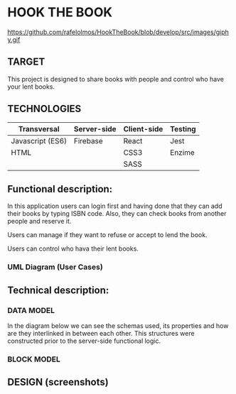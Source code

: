 # **HOOK THE BOOK**

https://github.com/rafelolmos/HookTheBook/blob/develop/src/images/giphy.gif



## TARGET

This project is designed to share books with people and control who have your lent books.

## TECHNOLOGIES

| Transversal      | Server-side | Client-side | Testing |
| ---------------- | ----------- | ----------- | ------- |
| Javascript (ES6) | Firebase    | React       | Jest    |
| HTML             |             | CSS3        | Enzime  |
|                  |             | SASS        |         |

## Functional description:

In this application users can login first and having done that they can add their books by typing ISBN code. Also, they can check books from another people and reserve it.

Users can manage if they want to refuse or accept to lend the book.

Users can control who hava their lent books.

### UML Diagram (User Cases)


[](https://github.com/rafelolmos/HookTheBook/blob/develop/src/images/UML%20Diagram.png)

## Technical description:

### DATA MODEL

In the diagram below we can see the schemas used, its properties and how are they interlinked in between each other. This structures were constructed prior to the server-side functional logic.

[](https://github.com/rafelolmos/HookTheBook/blob/develop/src/images/Data%20Model.png)

### BLOCK MODEL



## DESIGN (screenshots)

